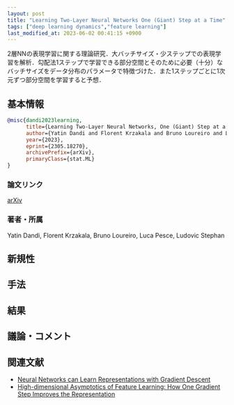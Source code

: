 ```yaml
---
layout: post
title: "Learning Two-Layer Neural Networks One (Giant) Step at a Time"
tags: ["deep learning dynamics","feature learning"]
last_modified_at: 2023-06-02 00:41:15 +0900
---
```


2層NNの表現学習に関する理論研究．大バッチサイズ・少ステップでの表現学習を解析．勾配法1ステップで学習できる部分空間とそのために必要（十分）なバッチサイズをデータ分布のパラメータで特徴づけた．また1ステップごとに1次元ずつ部分空間を学習すると予想．

## 基本情報
   
```bibtex
@misc{dandi2023learning,
      title={Learning Two-Layer Neural Networks, One (Giant) Step at a Time}, 
      author={Yatin Dandi and Florent Krzakala and Bruno Loureiro and Luca Pesce and Ludovic Stephan},
      year={2023},
      eprint={2305.18270},
      archivePrefix={arXiv},
      primaryClass={stat.ML}
}
```

### 論文リンク

[arXiv](https://arxiv.org/abs/2305.18270)

### 著者・所属

Yatin Dandi, Florent Krzakala, Bruno Loureiro, Luca Pesce, Ludovic Stephan

## 新規性

## 手法

## 結果

## 議論・コメント

## 関連文献

* [Neural Networks can Learn Representations with Gradient Descent](https://proceedings.mlr.press/v178/damian22a.html)
* [High-dimensional Asymptotics of Feature Learning: How One Gradient Step Improves the Representation](https://proceedings.neurips.cc/paper_files/paper/2022/file/f7e7fabd73b3df96c54a320862afcb78-Paper-Conference.pdf)

